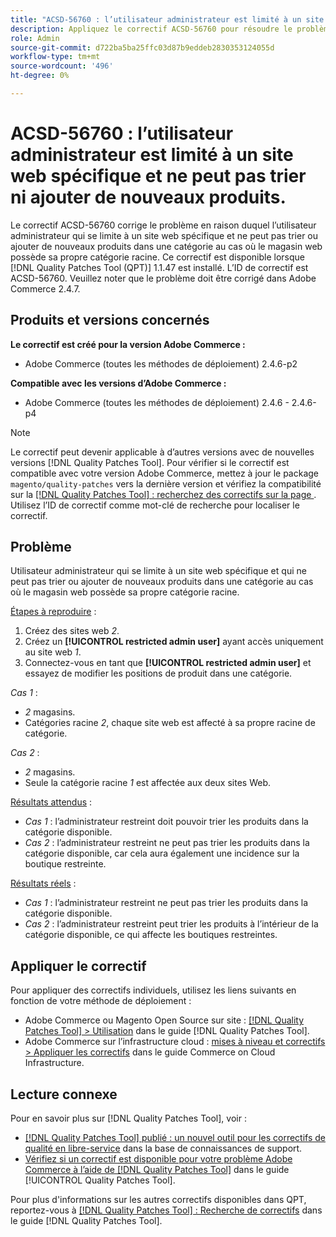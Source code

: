 ```yaml
---
title: "ACSD-56760 : l’utilisateur administrateur est limité à un site web spécifique et ne peut pas trier ni ajouter de nouveaux produits"
description: Appliquez le correctif ACSD-56760 pour résoudre le problème Adobe Commerce en raison duquel l’utilisateur administrateur qui se limite à un site web spécifique et ne peut pas trier ou ajouter de nouveaux produits dans une catégorie si le magasin web possède sa propre catégorie racine.
role: Admin
source-git-commit: d722ba5ba25ffc03d87b9eddeb2830353124055d
workflow-type: tm+mt
source-wordcount: '496'
ht-degree: 0%

---
```


# ACSD-56760 : l’utilisateur administrateur est limité à un site web spécifique et ne peut pas trier ni ajouter de nouveaux produits.

Le correctif ACSD-56760 corrige le problème en raison duquel l’utilisateur administrateur qui se limite à un site web spécifique et ne peut pas trier ou ajouter de nouveaux produits dans une catégorie au cas où le magasin web possède sa propre catégorie racine. Ce correctif est disponible lorsque [!DNL Quality Patches Tool (QPT)] 1.1.47 est installé. L’ID de correctif est ACSD-56760. Veuillez noter que le problème doit être corrigé dans Adobe Commerce 2.4.7.

## Produits et versions concernés

**Le correctif est créé pour la version Adobe Commerce :**

* Adobe Commerce (toutes les méthodes de déploiement) 2.4.6-p2

**Compatible avec les versions d’Adobe Commerce :**

* Adobe Commerce (toutes les méthodes de déploiement) 2.4.6 - 2.4.6-p4

>[!NOTE]
>
>Le correctif peut devenir applicable à d’autres versions avec de nouvelles versions [!DNL Quality Patches Tool]. Pour vérifier si le correctif est compatible avec votre version Adobe Commerce, mettez à jour le package `magento/quality-patches` vers la dernière version et vérifiez la compatibilité sur la [[!DNL Quality Patches Tool] : recherchez des correctifs sur la page ](https://experienceleague.adobe.com/tools/commerce-quality-patches/index.html). Utilisez l’ID de correctif comme mot-clé de recherche pour localiser le correctif.

## Problème

Utilisateur administrateur qui se limite à un site web spécifique et qui ne peut pas trier ou ajouter de nouveaux produits dans une catégorie au cas où le magasin web possède sa propre catégorie racine.

<u>Étapes à reproduire</u> :

1. Créez des sites web *2*.
1. Créez un **[!UICONTROL restricted admin user]** ayant accès uniquement au site web *1*.
1. Connectez-vous en tant que **[!UICONTROL restricted admin user]** et essayez de modifier les positions de produit dans une catégorie.

*Cas 1* :

* *2* magasins.
* Catégories racine *2*, chaque site web est affecté à sa propre racine de catégorie.

*Cas 2* :

* *2* magasins.
* Seule la catégorie racine *1* est affectée aux deux sites Web.

<u>Résultats attendus</u> :

* *Cas 1* : l’administrateur restreint doit pouvoir trier les produits dans la catégorie disponible.
* *Cas 2* : l’administrateur restreint ne peut pas trier les produits dans la catégorie disponible, car cela aura également une incidence sur la boutique restreinte.

<u>Résultats réels</u> :

* *Cas 1* : l’administrateur restreint ne peut pas trier les produits dans la catégorie disponible.
* *Cas 2* : l’administrateur restreint peut trier les produits à l’intérieur de la catégorie disponible, ce qui affecte les boutiques restreintes.

## Appliquer le correctif

Pour appliquer des correctifs individuels, utilisez les liens suivants en fonction de votre méthode de déploiement :

* Adobe Commerce ou Magento Open Source sur site : [[!DNL Quality Patches Tool] > Utilisation](https://experienceleague.adobe.com/docs/commerce-operations/tools/quality-patches-tool/usage.html) dans le guide [!DNL Quality Patches Tool].
* Adobe Commerce sur l’infrastructure cloud : [mises à niveau et correctifs > Appliquer les correctifs](https://experienceleague.adobe.com/docs/commerce-cloud-service/user-guide/develop/upgrade/apply-patches.html) dans le guide Commerce on Cloud Infrastructure.

## Lecture connexe

Pour en savoir plus sur [!DNL Quality Patches Tool], voir :

* [[!DNL Quality Patches Tool] publié : un nouvel outil pour les correctifs de qualité en libre-service](https://experienceleague.adobe.com/en/docs/commerce-knowledge-base/kb/announcements/commerce-announcements/magento-quality-patches-released-new-tool-to-self-serve-quality-patches) dans la base de connaissances de support.
* [Vérifiez si un correctif est disponible pour votre problème Adobe Commerce à l’aide de  [!DNL Quality Patches Tool]](/help/tools/quality-patches-tool/patches-available-in-qpt/check-patch-for-magento-issue-with-magento-quality-patches.md) dans le guide [!UICONTROL Quality Patches Tool].


Pour plus d&#39;informations sur les autres correctifs disponibles dans QPT, reportez-vous à [[!DNL Quality Patches Tool] : Recherche de correctifs](https://experienceleague.adobe.com/tools/commerce-quality-patches/index.html) dans le guide [!DNL Quality Patches Tool].
